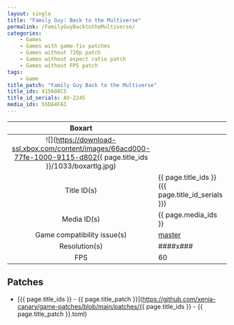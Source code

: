 ```yaml
---
layout: single
title: "Family Guy: Back to the Multiverse"
permalink: /FamilyGuyBacktotheMultiverse/
categories:
    - Games
    - Games with game-fix patches
    - Games without 720p patch
    - Games without aspect ratio patch
    - Games without FPS patch
tags:
    - Game
title_patch: "Family Guy Back to the Multiverse"
title_ids: 415608C5
title_id_serials: AV-2245
media_ids: 55DA4FA1
---
```


| Boxart                      |                                                                                        |
| :----:                      | :-                                                                                     |
| ![](https://download-ssl.xbox.com/content/images/66acd000-77fe-1000-9115-d802{{ page.title_ids }}/1033/boxartlg.jpg) |
| Title ID(s)                 | {{ page.title_ids }} ({{ page.title_id_serials }})                                     |
| Media ID(s)                 | {{ page.media_ids }}                                                                   |
| Game compatibility issue(s) | [master](https://github.com/xenia-project/game-compatibility/issues/710)               |
| Resolution(s)               | ####x###                                                                               |
| FPS                         | 60                                                                                     |

## Patches
* [{{ page.title_ids }} - {{ page.title_patch }}](https://github.com/xenia-canary/game-patches/blob/main/patches/{{ page.title_ids }} - {{ page.title_patch }}.toml)
